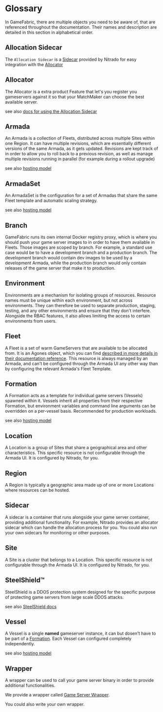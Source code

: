 # Glossary

In GameFabric, there are multiple objects you need to be aware of, that are referenced throughout the documentation. Their names and description are detailed in this section in alphabetical order.


## Allocation Sidecar
The `Allocation Sidecar` is a [Sidecar](#sidecar) provided by Nitrado for easy integration with the [Allocator](#allocator)


## Allocator
The Allocator is a extra product Feature that let's you register you gameservers against it so that your MatchMaker can choose the best available server.


see also [docs for using the Allocation Sidecar](/multiplayer-servers/multiplayer-services/server-allocation/automatically-registering-game-servers)


## Armada

An Armada is a collection of Fleets, distributed across multiple Sites within one Region.
It can have multiple revisions, which are essentially different versions of the same Armada, as it gets updated.
Revisions are kept track of in order to allow you to roll back to a previous revision, as well as manage multiple revisions running in parallel (for example during a rollout upgrade)


see also [hosting model](/multiplayer-servers/hosting-models/identifying-your-hosting-model)

## ArmadaSet

An ArmadaSet is the configuration for a set of Armadas that share the same Fleet template and automatic scaling strategy.


see also [hosting model](/multiplayer-servers/hosting-models/identifying-your-hosting-model)

## Branch

GameFabric runs its own internal Docker registry proxy, which is where you should push your game server images to in order to have them available in Fleets.
Those images are scoped by branch. For example, a standard use case would be to have a development branch and a production branch. The development branch would contain dev images to be used by a development Armada, while the production branch would only contain releases of the game server that make it to production.

## Environment

Environments are a mechanism for isolating groups of resources. Resource names must be unique within each environment, but not across environments.
They can therefore be used to separate production, staging, testing, and any other environments and ensure that they don't interfere.
Alongside the RBAC features, it also allows limiting the access to certain environments from users.

## Fleet

A Fleet is a set of warm GameServers that are available to be allocated from.
It is an Agones object, which you can find [described in more details in their documentation reference](https://agones.dev/site/docs/reference/fleet/).
This resource is always managed by an Armada, and can't be configured through the Armada UI any other way than by configuring the relevant Armada's Fleet Template.

## Formation

A Formation acts as a template for individual game servers (Vessels) spawned within it. Vessels inherit all properties from their respective Formation, but environment variables and command line arguments can be overridden on a per-vessel basis. Recommended for production workloads.


see also [hosting model](/multiplayer-servers/hosting-models/identifying-your-hosting-model)

## Location

A Location is a group of Sites that share a geographical area and other characteristics.
This specific resource is not configurable through the Armada UI. It is configured by Nitrado, for you.

## Region

A Region is typically a geographic area made up of one or more Locations where resources can be hosted.

## Sidecar

A sidecar is a container that runs alongside your game server container, providing additional functionality.
For example, Nitrado provides an allocator sidecar which can handle the allocation process for you.
You could also run your own sidecars for monitoring or other purposes.

## Site

A Site is a cluster that belongs to a Location.
This specific resource is not configurable through the Armada UI. It is configured by Nitrado, for you.

## SteelShield™
SteelShield is a DDOS protection system designed for the specific purpose of protecting game servers from large scale DDOS attacks.


see also [SteelShield docs](/steelshield/unreal-engine-plugin/introduction)

## Vessel

A Vessel is a single **named** gameserver instance, it can but dosen't have to be part of a [Formation](#formation).
Each Vessel can configured completely independently.


see also [hosting model](/multiplayer-servers/hosting-models/identifying-your-hosting-model)

## Wrapper

A wrapper can be used to call your game server binary in order to provide additional functionalities.

We provide a wrapper called [Game Server Wrapper](/multiplayer-servers/multiplayer-services/game-server-wrapper).

You could also write your own wrapper.
